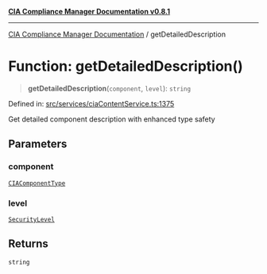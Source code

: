 [**CIA Compliance Manager Documentation v0.8.1**](../README.md)

***

[CIA Compliance Manager Documentation](../globals.md) / getDetailedDescription

# Function: getDetailedDescription()

> **getDetailedDescription**(`component`, `level`): `string`

Defined in: [src/services/ciaContentService.ts:1375](https://github.com/Hack23/cia-compliance-manager/blob/aea527f1006de96602c10bb201453301cffe7b07/src/services/ciaContentService.ts#L1375)

Get detailed component description with enhanced type safety

## Parameters

### component

[`CIAComponentType`](../type-aliases/CIAComponentType.md)

### level

[`SecurityLevel`](../type-aliases/SecurityLevel.md)

## Returns

`string`
